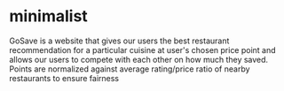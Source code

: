 # minimalist
GoSave is a website that gives our users the best restaurant recommendation for a particular cuisine at user's chosen price point and allows our users to compete with each other on how much they saved. Points are normalized against average rating/price ratio of nearby restaurants to ensure fairness

